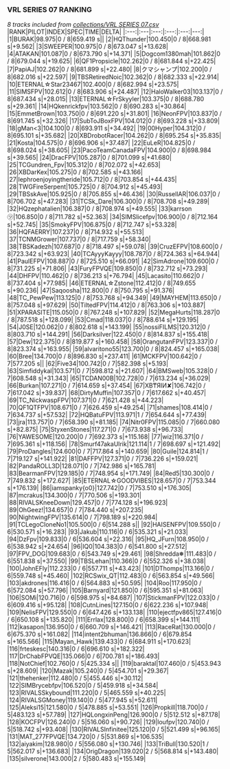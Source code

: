 ### VRL SERIES 07 RANKING
*8 tracks included from [collections/VRL SERIES 07.csv](/collections/VRL%20SERIES%2007.csv)*
|RANK|PILOT|INDEX|SPEC|TIME|DELTA|
|:---:|:---|:---:|:---:|:---:|---:|
|1|BURAK|98.975|0 / 8|659.419 s||
|2|HQThunder|100.450|0 / 8|668.981 s|+9.562|
|3|SWEEPER|100.975|0 / 8|673.047 s|+13.628|
|4|ATAKAN|101.087|0 / 8|673.790 s|+14.371|
|5|Dogcom1380mah|101.862|0 / 8|679.044 s|+19.625|
|6|QF1Propsicle|102.262|0 / 8|681.844 s|+22.425|
|7|PapiAJ|102.262|0 / 8|681.899 s|+22.480|
|8|クマシャンプ|102.200|0 / 8|682.016 s|+22.597|
|9|TBSRetiredNoic|102.362|0 / 8|682.333 s|+22.914|
|10|ETERNAL☆Star23467|102.400|0 / 8|682.994 s|+23.575|
|11|SIMSFPV|102.612|0 / 8|683.906 s|+24.487|
|12|HaloWalker03|103.137|0 / 8|687.434 s|+28.015|
|13|ETERNAL☆FrSkyyler|103.375|0 / 8|688.780 s|+29.361|
|14|HQkenrickfpv|103.562|0 / 8|690.283 s|+30.864|
|15|EmmetBrown|103.750|0 / 8|691.220 s|+31.801|
|16|NeonFPV|103.837|0 / 8|691.745 s|+32.326|
|17|SubToJBoxFPV|104.012|0 / 8|693.228 s|+33.809|
|18|gMan&lt;3|104.100|0 / 8|693.911 s|+34.492|
|19|00Hyper|104.312|0 / 8|695.101 s|+35.682|
|20|XBDrobotRacer|104.262|0 / 8|695.254 s|+35.835|
|21|Kosta|104.575|0 / 8|696.906 s|+37.487|
|22|EuLeR|104.825|0 / 8|698.024 s|+38.605|
|23|PacoTeamCanadaFPV|104.900|0 / 8|698.984 s|+39.565|
|24|DracFPV|105.287|0 / 8|701.099 s|+41.680|
|25|TCGundren_Fpv|105.312|0 / 8|702.072 s|+42.653|
|26|XBDarKex|105.275|0 / 8|702.585 s|+43.166|
|27|lephroenjoyingtheride|105.712|0 / 8|703.854 s|+44.435|
|28|TWGFireSerpent|105.725|0 / 8|704.912 s|+45.493|
|29|TBSskAve|105.925|0 / 8|705.855 s|+46.436|
|30|RussellAR|106.037|0 / 8|706.702 s|+47.283|
|31|TCSk_Dare|106.300|0 / 8|708.708 s|+49.289|
|32|HQzephatalien|106.387|0 / 8|708.974 s|+49.555|
|33|karrson㋡|106.850|0 / 8|711.782 s|+52.363|
|34|SIMSlicefpv|106.900|0 / 8|712.164 s|+52.745|
|35|SmokyFPV|106.875|0 / 8|712.747 s|+53.328|
|36|HQFAERRY|107.237|0 / 8|714.932 s|+55.513|
|37|TCNMGrower|107.737|0 / 8|717.759 s|+58.340|
|38|TBSKadezh|107.687|0 / 8|718.497 s|+59.078|
|39|CruzEFPV|108.600|0 / 8|723.342 s|+63.923|
|40|TCAyyyKayyy|108.787|0 / 8|724.363 s|+64.944|
|41|PaulEFPV|108.887|0 / 8|725.510 s|+66.091|
|42|SimAdrone|109.600|0 / 8|731.225 s|+71.806|
|43|FuryFPVQE|109.850|0 / 8|732.712 s|+73.293|
|44|DHFPV|110.462|0 / 8|736.213 s|+76.794|
|45|Lacasito|110.662|0 / 8|737.404 s|+77.985|
|46|ETERNAL☆Zstone|112.412|0 / 8|749.655 s|+90.236|
|47|Saqoosha|112.800|0 / 8|750.795 s|+91.376|
|48|TC_PewPew|113.125|0 / 8|753.768 s|+94.349|
|49|MAYHEM|113.650|0 / 8|757.048 s|+97.629|
|50|TiltedFPV|114.412|0 / 8|763.306 s|+103.887|
|51|XPARASITE|115.050|0 / 8|767.248 s|+107.829|
|52|MegaHurts|118.287|0 / 8|787.518 s|+128.099|
|53|Cmad|118.037|0 / 8|788.614 s|+129.195|
|54|J0SE|120.062|0 / 8|802.618 s|+143.199|
|55|nossiFILMS|120.312|0 / 8|803.710 s|+144.291|
|56|Darksilver|122.450|0 / 8|814.837 s|+155.418|
|57|Dew|122.375|0 / 8|819.877 s|+160.458|
|58|OrangutanFPV|123.337|0 / 8|823.374 s|+163.955|
|59|alvaritono55|123.700|0 / 8|824.457 s|+165.038|
|60|Bree|134.700|0 / 8|896.830 s|+237.411|
|61|MCKFPV|100.642|0 / 7|577.205 s||
|62|Five34|100.742|0 / 7|582.398 s|+5.193|
|63|Simfiddykal|103.571|0 / 7|598.812 s|+21.607|
|64|BMSweb|105.328|0 / 7|608.548 s|+31.343|
|65|TCDAN00B|102.728|0 / 7|613.234 s|+36.029|
|66|Burkan|107.271|0 / 7|614.659 s|+37.454|
|67|XB₸ЯIИ✘|106.742|0 / 7|617.042 s|+39.837|
|68|DirtyMuffin|107.357|0 / 7|617.662 s|+40.457|
|69|TC_NickwaspFPV|107.371|0 / 7|621.428 s|+44.223|
|70|QF1QTFPV|108.671|0 / 7|626.459 s|+49.254|
|71|shames|108.414|0 / 7|634.737 s|+57.532|
|72|HQBatuFPV|113.971|1 / 7|654.644 s|+77.439|
|73|jra|113.757|0 / 7|658.390 s|+81.185|
|74|Nitr0FPV|115.085|0 / 7|660.080 s|+82.875|
|75|StyxenStones|117.271|0 / 7|673.938 s|+96.733|
|76|YAWESOME|120.200|0 / 7|692.373 s|+115.168|
|77|wiz|116.371|0 / 7|695.361 s|+118.156|
|78|Smurf47akaUlrik|121.114|1 / 7|698.697 s|+121.492|
|79|ProDangles|124.600|0 / 7|717.864 s|+140.659|
|80|Guile|124.814|1 / 7|719.127 s|+141.922|
|81|DAFFPV|127.371|0 / 7|736.226 s|+159.021|
|82|PandaROLL3D|128.071|0 / 7|742.986 s|+165.781|
|83|BearmanFPV|129.185|0 / 7|748.954 s|+171.749|
|84|Red5|130.300|0 / 7|749.832 s|+172.627|
|85|ETERNAL☆GOODVIBES|128.657|0 / 7|753.344 s|+176.139|
|86|iamspanky{o0}|127.742|0 / 7|753.510 s|+176.305|
|87|mcrakus|134.300|0 / 7|770.506 s|+193.301|
|88|RIVALSKneeDown|129.457|0 / 7|774.128 s|+196.923|
|89|OhGeez!|134.657|0 / 7|784.440 s|+207.235|
|90|NightwingFPV|135.614|0 / 7|798.189 s|+220.984|
|91|TCLegoCloneNo1|105.500|0 / 6|514.288 s||
|92|HAISENFPV|109.550|0 / 6|530.571 s|+16.283|
|93|Jakub|110.116|0 / 6|535.321 s|+21.033|
|94|DzFpv|109.833|0 / 6|536.604 s|+22.316|
|95|HQ_JFurn|108.950|0 / 6|538.942 s|+24.654|
|96|IQ0|104.383|0 / 6|541.800 s|+27.512|
|97|FPV_DOG|109.683|0 / 6|543.749 s|+29.461|
|98|Shredda❅|111.483|0 / 6|551.838 s|+37.550|
|99|TBSLehan|110.366|0 / 6|552.326 s|+38.038|
|100|JohnEFly|112.233|0 / 6|557.711 s|+43.423|
|101|DThomps|113.166|0 / 6|559.748 s|+45.460|
|102|RCSwix_QT|112.483|0 / 6|563.854 s|+49.566|
|103|akdrones|116.416|0 / 6|564.883 s|+50.595|
|104|Roo|117.950|0 / 6|572.084 s|+57.796|
|105|Barnyard|121.850|0 / 6|595.351 s|+81.063|
|106|SOMi|120.716|0 / 6|598.975 s|+84.687|
|107|StickmanFPV|122.033|0 / 6|609.416 s|+95.128|
|108|CutnLines|127.150|0 / 6|622.236 s|+107.948|
|109|NelisFPV|129.550|0 / 6|647.426 s|+133.138|
|110|ejectfpv865|127.416|0 / 6|650.108 s|+135.820|
|111|Errlax|128.800|0 / 6|658.399 s|+144.111|
|112|kasapon|136.950|0 / 6|660.709 s|+146.421|
|113|RaceRat|130.000|0 / 6|675.370 s|+161.082|
|114|intent2bhuman|136.866|0 / 6|679.854 s|+165.566|
|115|Mayan_Hawk|139.433|0 / 6|684.911 s|+170.623|
|116|frteskesc|140.316|0 / 6|696.610 s|+182.322|
|117|DrChabFPVQE|135.066|0 / 6|700.781 s|+186.493|
|118|NotChief|102.760|0 / 5|425.334 s||
|119|baraktal|107.460|0 / 5|453.943 s|+28.609|
|120|Mazak|105.240|0 / 5|454.701 s|+29.367|
|121|thehenker|112.480|0 / 5|455.446 s|+30.112|
|122|SIMBrycebfpv|106.520|0 / 5|459.918 s|+34.584|
|123|RIVALSSkybound|111.220|0 / 5|465.559 s|+40.225|
|124|RIVALSGMoney|119.140|0 / 5|477.945 s|+52.611|
|125|Aleksi15|121.580|0 / 5|478.885 s|+53.551|
|126|Propkill|118.700|0 / 5|483.123 s|+57.789|
|127|HQLongxinPeng|126.900|0 / 5|512.512 s|+87.178|
|128|KOCFPV|126.240|0 / 5|516.060 s|+90.726|
|129|loufpv|120.740|0 / 5|518.742 s|+93.408|
|130|RIVALSInfinitee|125.120|0 / 5|521.499 s|+96.165|
|131|MAT_277FPVQE|134.720|0 / 5|531.869 s|+106.535|
|132|aiyakim|128.980|0 / 5|556.080 s|+130.746|
|133|TriBull|130.520|1 / 5|562.017 s|+136.683|
|134|OrigDragon|139.020|2 / 5|568.814 s|+143.480|
|135|silverone|143.000|2 / 5|580.483 s|+155.149|
